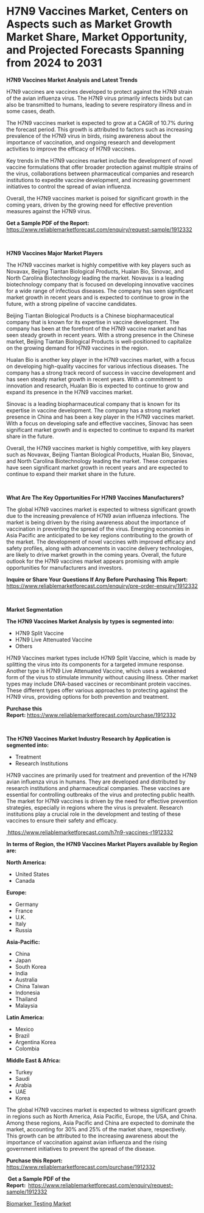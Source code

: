 <p><h1>H7N9 Vaccines Market, Centers on Aspects such as Market Growth Market Share, Market Opportunity, and Projected Forecasts Spanning from 2024 to 2031</h1></p><p><strong>H7N9 Vaccines Market Analysis and Latest Trends</strong></p>
<p><p>H7N9 vaccines are vaccines developed to protect against the H7N9 strain of the avian influenza virus. The H7N9 virus primarily infects birds but can also be transmitted to humans, leading to severe respiratory illness and in some cases, death. </p><p>The H7N9 vaccines market is expected to grow at a CAGR of 10.7% during the forecast period. This growth is attributed to factors such as increasing prevalence of the H7N9 virus in birds, rising awareness about the importance of vaccination, and ongoing research and development activities to improve the efficacy of H7N9 vaccines. </p><p>Key trends in the H7N9 vaccines market include the development of novel vaccine formulations that offer broader protection against multiple strains of the virus, collaborations between pharmaceutical companies and research institutions to expedite vaccine development, and increasing government initiatives to control the spread of avian influenza.</p><p>Overall, the H7N9 vaccines market is poised for significant growth in the coming years, driven by the growing need for effective prevention measures against the H7N9 virus.</p></p>
<p><strong>Get a Sample PDF of the Report:&nbsp;</strong> <a href="https://www.reliablemarketforecast.com/enquiry/request-sample/1912332">https://www.reliablemarketforecast.com/enquiry/request-sample/1912332</a></p>
<p>&nbsp;</p>
<p><strong>H7N9 Vaccines Major Market Players</strong></p>
<p><p>The H7N9 vaccines market is highly competitive with key players such as Novavax, Beijing Tiantan Biological Products, Hualan Bio, Sinovac, and North Carolina Biotechnology leading the market. Novavax is a leading biotechnology company that is focused on developing innovative vaccines for a wide range of infectious diseases. The company has seen significant market growth in recent years and is expected to continue to grow in the future, with a strong pipeline of vaccine candidates.</p><p>Beijing Tiantan Biological Products is a Chinese biopharmaceutical company that is known for its expertise in vaccine development. The company has been at the forefront of the H7N9 vaccine market and has seen steady growth in recent years. With a strong presence in the Chinese market, Beijing Tiantan Biological Products is well-positioned to capitalize on the growing demand for H7N9 vaccines in the region.</p><p>Hualan Bio is another key player in the H7N9 vaccines market, with a focus on developing high-quality vaccines for various infectious diseases. The company has a strong track record of success in vaccine development and has seen steady market growth in recent years. With a commitment to innovation and research, Hualan Bio is expected to continue to grow and expand its presence in the H7N9 vaccines market.</p><p>Sinovac is a leading biopharmaceutical company that is known for its expertise in vaccine development. The company has a strong market presence in China and has been a key player in the H7N9 vaccines market. With a focus on developing safe and effective vaccines, Sinovac has seen significant market growth and is expected to continue to expand its market share in the future.</p><p>Overall, the H7N9 vaccines market is highly competitive, with key players such as Novavax, Beijing Tiantan Biological Products, Hualan Bio, Sinovac, and North Carolina Biotechnology leading the market. These companies have seen significant market growth in recent years and are expected to continue to expand their market share in the future.</p></p>
<p>&nbsp;</p>
<p><strong>What Are The Key Opportunities For H7N9 Vaccines Manufacturers?</strong></p>
<p><p>The global H7N9 vaccines market is expected to witness significant growth due to the increasing prevalence of H7N9 avian influenza infections. The market is being driven by the rising awareness about the importance of vaccination in preventing the spread of the virus. Emerging economies in Asia Pacific are anticipated to be key regions contributing to the growth of the market. The development of novel vaccines with improved efficacy and safety profiles, along with advancements in vaccine delivery technologies, are likely to drive market growth in the coming years. Overall, the future outlook for the H7N9 vaccines market appears promising with ample opportunities for manufacturers and investors.</p></p>
<p><strong>Inquire or Share Your Questions If Any Before Purchasing This Report:</strong> <a href="https://www.reliablemarketforecast.com/enquiry/pre-order-enquiry/1912332">https://www.reliablemarketforecast.com/enquiry/pre-order-enquiry/1912332</a></p>
<p>&nbsp;</p>
<p><strong>Market Segmentation</strong></p>
<p><strong>The H7N9 Vaccines Market Analysis by types is segmented into:</strong></p>
<p><ul><li>H7N9 Split Vaccine</li><li>H7N9 Live Attenuated Vaccine</li><li>Others</li></ul></p>
<p><p>H7N9 Vaccines market types include H7N9 Split Vaccine, which is made by splitting the virus into its components for a targeted immune response. Another type is H7N9 Live Attenuated Vaccine, which uses a weakened form of the virus to stimulate immunity without causing illness. Other market types may include DNA-based vaccines or recombinant protein vaccines. These different types offer various approaches to protecting against the H7N9 virus, providing options for both prevention and treatment.</p></p>
<p><strong>Purchase this Report:&nbsp;</strong><a href="https://www.reliablemarketforecast.com/purchase/1912332">https://www.reliablemarketforecast.com/purchase/1912332</a></p>
<p>&nbsp;</p>
<p><strong>The H7N9 Vaccines Market Industry Research by Application is segmented into:</strong></p>
<p><ul><li>Treatment</li><li>Research Institutions</li></ul></p>
<p><p>H7N9 vaccines are primarily used for treatment and prevention of the H7N9 avian influenza virus in humans. They are developed and distributed by research institutions and pharmaceutical companies. These vaccines are essential for controlling outbreaks of the virus and protecting public health. The market for H7N9 vaccines is driven by the need for effective prevention strategies, especially in regions where the virus is prevalent. Research institutions play a crucial role in the development and testing of these vaccines to ensure their safety and efficacy.</p></p>
<p><a href="https://www.reliablemarketforecast.com/h7n9-vaccines-r1912332">&nbsp;https://www.reliablemarketforecast.com/h7n9-vaccines-r1912332</a></p>
<p><strong>In terms of Region, the H7N9 Vaccines Market Players available by Region are:</strong></p>
<p>
    <p> <strong> North America: </strong>
        <ul>
            <li>United States</li>
            <li>Canada</li>
        </ul>
        </p> 
    <p> <strong> Europe: </strong>
        <ul>
            <li>Germany</li>
            <li>France</li>
            <li>U.K.</li>
            <li>Italy</li>
            <li>Russia</li>
        </ul>
        </p> 
    <p> <strong> Asia-Pacific: </strong>
        <ul>
            <li>China</li>
            <li>Japan</li>
            <li>South Korea</li>
            <li>India</li>
            <li>Australia</li>
            <li>China Taiwan</li>
            <li>Indonesia</li>
            <li>Thailand</li>
            <li>Malaysia</li>
        </ul>
        </p> 
    <p> <strong> Latin America: </strong>
        <ul>
            <li>Mexico</li>
            <li>Brazil</li>
            <li>Argentina Korea</li>
            <li>Colombia</li>
        </ul>
        </p> 
    <p> <strong> Middle East & Africa: </strong>
        <ul>
            <li>Turkey</li>
            <li>Saudi</li>
            <li>Arabia</li>
            <li>UAE</li>
            <li>Korea</li>
        </ul>
    </p>
    </p>
<p><p>The global H7N9 vaccines market is expected to witness significant growth in regions such as North America, Asia Pacific, Europe, the USA, and China. Among these regions, Asia Pacific and China are expected to dominate the market, accounting for 30% and 25% of the market share, respectively. This growth can be attributed to the increasing awareness about the importance of vaccination against avian influenza and the rising government initiatives to prevent the spread of the disease.</p></p>
<p><strong>Purchase this Report: </strong><a href="https://www.reliablemarketforecast.com/purchase/1912332">https://www.reliablemarketforecast.com/purchase/1912332</a></p>
<p>&nbsp;<strong>Get a Sample PDF of the Report:&nbsp;&nbsp;</strong><a href="https://www.reliablemarketforecast.com/enquiry/request-sample/1912332">https://www.reliablemarketforecast.com/enquiry/request-sample/1912332</a></p>
<p><strong></strong></p>
<p><p><a href="https://github.com/julyju69/Market-Research-Report-List-4/blob/main/biomarker-testing-market.md">Biomarker Testing Market</a></p></p>